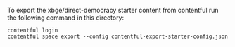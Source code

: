 To export the xbge/direct-democracy starter content from contentful run the following command in this directory:

``` shell
contentful login
contentful space export --config contentful-export-starter-config.json
```
